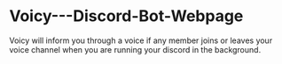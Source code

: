 # Voicy---Discord-Bot-Webpage
Voicy will inform you through a voice if any member joins or leaves your voice channel when you are running your discord in the background.
